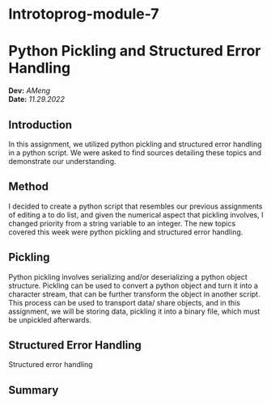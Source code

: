 # Introtoprog-module-7
# Python Pickling and Structured Error Handling 
**Dev:**  *AMeng*  
**Date:** *11.29.2022*
## Introduction
  In this assignment, we utilized python pickling and structured error handling in a python script. We were asked to find sources detailing these topics and demonstrate our understanding. 
## Method
I decided to create a python script that resembles our previous assignments of editing a to do list, and given the numerical aspect that pickling involves, I changed priority from a string variable to an integer. 
The new topics covered this week were python pickling and structured error handling.
## Pickling
Python pickling involves serializing and/or deserializing a python object structure.
Pickling can be used to convert a python object and turn it into a character stream, that can be further transform the object in another script. 
This process can be used to transport data/ share objects, and in this assignment, we will be storing data, pickling it into a binary file, which must be unpickled afterwards.
## Structured Error Handling
Structured error handling 

## Summary
